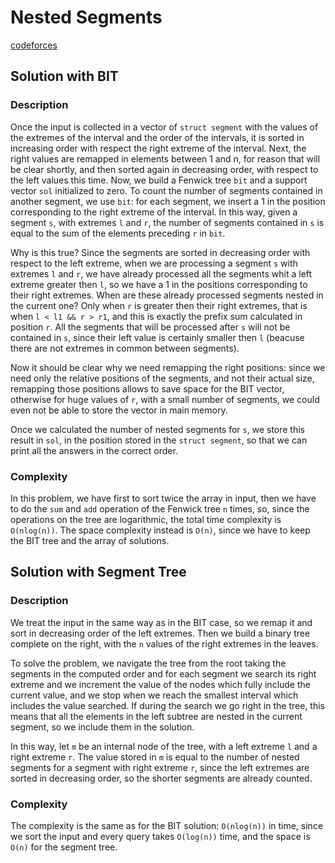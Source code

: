 # Nested Segments

[codeforces](http://codeforces.com/problemset/problem/652/D?locale=en)

## Solution with BIT

### Description
Once the input is collected in a vector of `struct segment` with the values of the extremes of the interval and the order of the intervals, it is sorted in increasing order with respect the right extreme of the interval. Next, the right values are remapped in elements between 1 and n, for reason that will be clear shortly, and then sorted again in decreasing order, with respect to the left values this time.
Now, we build a Fenwick tree `bit` and a support vector `sol` initialized to zero. To count the number of segments contained in another segment, we use `bit`: for each segment, we insert a 1 in the position corresponding to the right extreme of the interval. In this way, given a segment `s`, with extremes `l` and `r`, the number of segments contained in `s` is equal to the sum of the elements preceding `r` in `bit`.

Why is this true? Since the segments are sorted in decreasing order with respect to the left extreme, when we are processing a segment `s` with extremes `l` and `r`, we have already processed all the segments whit a left extreme greater then `l`, so we have a 1 in the positions corresponding to their right extremes. When are these already processed segments nested in the current one? Only when `r` is greater then their right extremes, that is when `l < l1 && r > r1`, and this is exactly the prefix sum calculated in position `r`. All the segments that will be processed after `s` will not be contained in `s`, since their left value is certainly smaller then `l` (beacuse there are not extremes in common between segments).

Now it should be clear why we need remapping the right positions: since we need only the relative positions of the segments, and not their actual size, remapping those positions allows to save space for the BIT vector, otherwise for huge values of `r`, with a small number of segments, we could even not be able to store the vector in main memory.

Once we calculated the number of nested segments for `s`, we store this result in `sol`, in the position stored in the `struct segment`, so that we can print all the answers in the correct order.

### Complexity
In this problem, we have first to sort twice the array in input, then we have to do the `sum` and `add` operation of the Fenwick tree `n` times, so, since the operations on the tree are logarithmic, the total time complexity is `O(nlog(n))`. The space complexity instead is `O(n)`, since we have to keep the BIT tree and the array of solutions.


## Solution with Segment Tree

### Description
We treat the input in the same way as in the BIT case, so we remap it and sort in decreasing order of the left extremes. Then we build a binary tree complete on the right, with the `n` values of the right extremes in the leaves. 

To solve the problem, we navigate the tree from the root taking the segments in the computed order and for each segment we search its right extreme and we increment the value of the nodes which fully include the current value, and we stop when we reach the smallest interval which includes the value searched. If during the search we go right in the tree, this means that all the elements in the left subtree are nested in the current segment, so we include them in the solution.

In this way, let `m` be an internal node of the tree, with a left extreme `l` and a right extreme `r`. The value stored in `m` is equal to the number of nested segments for a segment with right extreme `r`, since the left extremes are sorted in decreasing order, so the shorter segments are already counted.

### Complexity
The complexity is the same as for the BIT solution: `O(nlog(n))` in time, since we sort the input and every query takes `O(log(n))` time, and the space is `O(n)` for the segment tree.
